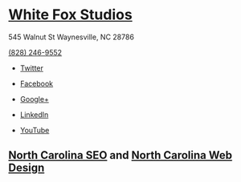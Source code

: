 # [White Fox Studios][2]

545 Walnut St Waynesville, NC 28786

[(828) 246-9552][5]

  * [Twitter][6]

  * [Facebook][7]

  * [Google+][8]

  * [LinkedIn][9]

  * [YouTube][10]
   
## [North Carolina SEO][3] and [North Carolina Web Design][4]

   [1]: http://whitefoxstudios.net/sites/default/files/north-carolina-web-design.png (White Fox Studios | North Carolina SEO and North Carolina Web Design)
   [2]: http://whitefoxstudios.net (White Fox Studios | North Carolina SEO and North Carolina Web Design)
   [3]: http://whitefoxstudios.net/asheville-seo (North Carolina SEO | White Fox Studios)
   [4]: http://whitefoxstudios.net/asheville-web-design (North Carolina Web Design | White Fox Studios)
   [5]: tel://+18282469552 (Click to Call)
   [6]: https://twitter.com/whitefoxstudio (North Carolina SEO | Twitter)
   [7]: https://www.facebook.com/whitefoxstudios (North Carolina SEO | Facebook)
   [8]: http://www.google.com/+WhiteFoxStudiosWaynesville/about (North Carolina SEO | Google+)
   [9]: https://www.linkedin.com/company/white-fox-studios (North Carolina SEO | LinkedIn)
   [10]: https://www.youtube.com/channel/UCgxMStk058bXA2nycD7PcxA (North Carolina SEO | YouTube)
